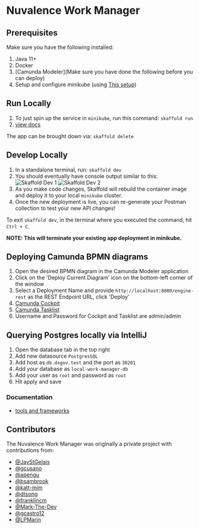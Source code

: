 # Nuvalence Work Manager

## Prerequisites

Make sure you have the following installed:

1. Java 11+
2. Docker
3. [Camunda Modeler](Make sure you have done the following before you can deploy)
4. Setup and configure minikube (using [This setup](https://github.com/Nuvalence/dsgov-local-environment))

## Run Locally

1. To just spin up the service in `minikube`, run this command: `skaffold run`
2. [view docs](http://api.dsgov.test/wm/swagger-ui/index.html)

The app can be brought down via: `skaffold delete`

## Develop Locally

1. In a standalone terminal, run: `skaffold dev`
2. You should eventually have console output similar to this:
   ![Skaffold Dev 1](docs/assets/skaffold-dev-log-1.png)
   ![Skaffold Dev 2](docs/assets/skaffold-dev-log-2.png)
3. As you make code changes, Skaffold will rebuild the container image and deploy it to your local `minikube` cluster.
4. Once the new deployment is live, you can re-generate your Postman collection to test your new API changes!

To exit `skaffold dev`, in the terminal where you executed the command, hit `Ctrl + C`.

**NOTE: This will terminate your existing app deployment in minikube.**

## Deploying Camunda BPMN diagrams

1. Open the desired BPMN diagram in the Camunda Modeler application
2. Click on the 'Deploy Current Diagram' icon on the bottom-left corner of the window
3. Select a Deployment Name and provide `http://localhost:8080/engine-rest` as the REST Endpoint URL, click 'Deploy'
4. [Camunda Cockpit](http://localhost:8080/camunda/app/cockpit/default/)
5. [Camunda Tasklist](http://localhost:8080/camunda/app/tasklist/default/)
6. Username and Password for Cockpit and Tasklist are admin/admin

## Querying Postgres locally via IntelliJ

1. Open the database tab in the top right
2. Add new datasource `PostgresSQL`
3. Add host as `db.dsgov.test` and the port as `30201`
4. Add your database as `local-work-manager-db`
5. Add your user as `root` and password as `root`
6. Hit apply and save

### Documentation

- [tools and frameworks](./docs/tools.md)

## Contributors

The Nuvalence Work Manager was originally a private project with contributions from:

- [@JayStGelais](https://github.com/JayStGelais)
- [@gcusano](https://github.com/gcusano)
- [@apengu](https://github.com/apengu)
- [@bsambrook](https://github.com/bsambrook)
- [@katt-mim](https://github.com/katt-mim)
- [@dtsong](https://github.com/dtsong)
- [@franklincm](https://github.com/franklincm)
- [@Mark-The-Dev](https://github.com/Mark-The-Dev)
- [@gcastro12](https://github.com/gcastro12)
- [@LPMarin](https://github.com/LPMarin)
